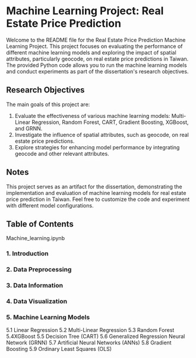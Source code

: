 # Machine Learning Project: Real Estate Price Prediction
Welcome to the README file for the Real Estate Price Prediction Machine Learning Project. This project focuses on evaluating the performance of different machine learning models and exploring the impact of spatial attributes, particularly geocode, on real estate price predictions in Taiwan. The provided Python code allows you to run the machine learning models and conduct experiments as part of the dissertation's research objectives.

## Research Objectives
The main goals of this project are:

1. Evaluate the effectiveness of various machine learning models: Multi-Linear Regression, Random Forest, CART, Gradient Boosting, XGBoost, and GRNN.
2. Investigate the influence of spatial attributes, such as geocode, on real estate price predictions.
3. Explore strategies for enhancing model performance by integrating geocode and other relevant attributes.

## Notes
This project serves as an artifact for the dissertation, demonstrating the implementation and evaluation of machine learning models for real estate price prediction in Taiwan.
Feel free to customize the code and experiment with different model configurations.

## Table of Contents
Machine_learning.ipynb

### 1. Introduction
### 2. Data Preprocessing
### 3. Data Information
### 4. Data Visualization
### 5. Machine Learning Models
5.1 Linear Regression
5.2 Multi-Linear Regression
5.3 Random Forest
5.4XGBoost
5.5 Decision Tree (CART)
5.6 Generalized Regression Neural Network (GRNN)
5.7 Artificial Neural Networks (ANNs)
5.8 Gradient Boosting
5.9 Ordinary Least Squares (OLS)
